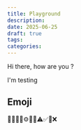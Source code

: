 ```yaml
---
title: Playground
description: 
date: 2025-06-25
draft: true
tags: 
categories:
---
```


Hi there, how are you ?

I'm testing

## Emoji

🚀💡🔧🔁⚙️📝📌⚠️✅🍒❌